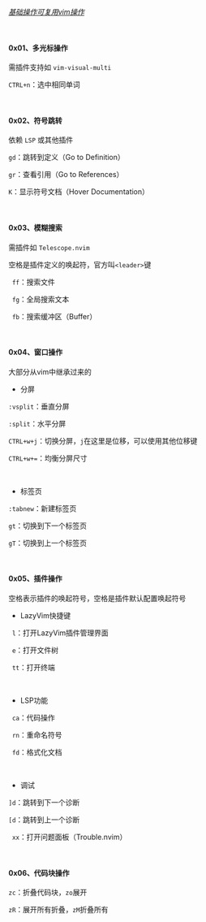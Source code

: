 *<u>基础操作可复用vim操作</u>*

<br/>

#### 0x01、多光标操作

需插件支持如 `vim-visual-multi`

`CTRL+n`：选中相同单词

<br/>

#### 0x02、符号跳转

依赖 `LSP` 或其他插件

`gd`：跳转到定义（Go to Definition）

`gr`：查看引用（Go to References）

`K`：显示符号文档（Hover Documentation）

<br/>

#### 0x03、模糊搜索

需插件如 `Telescope.nvim`

空格是插件定义的唤起符，官方叫`<leader>`键

` ff`：搜索文件

` fg`：全局搜索文本

` fb`：搜索缓冲区（Buffer）

<br/>

#### 0x04、窗口操作

大部分从vim中继承过来的

- 分屏

`:vsplit`：垂直分屏

`:split`：水平分屏

`CTRL+w+j`：切换分屏，`j`在这里是位移，可以使用其他位移键

`CTRL+w+=`：均衡分屏尺寸

<br/>

- 标签页

`:tabnew`：新建标签页

`gt`：切换到下一个标签页

`gT`：切换到上一个标签页

<br/>

#### 0x05、插件操作

空格表示插件的唤起符号，空格是插件默认配置唤起符号

- LazyVim快捷键

` l`：打开LazyVim插件管理界面

` e`：打开文件树

` tt`：打开终端

<br/>

- LSP功能

` ca`：代码操作

` rn`：重命名符号

` fd`：格式化文档

<br/>

- 调试

`]d`：跳转到下一个诊断

`[d`：跳转到上一个诊断

` xx`：打开问题面板（Trouble.nvim）

<br/>

#### 0x06、代码块操作

`zc`：折叠代码块，`zo`展开

`zR`：展开所有折叠，`zM`折叠所有